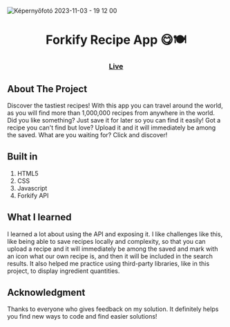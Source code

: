 ![Képernyőfotó 2023-11-03 - 19 12 00](https://github.com/kokenydaniel/forkify/assets/129154129/0555f257-42cb-4d65-ac37-f98ab6f01ba8)

<h1 align="center">Forkify Recipe App 😋🍽️</h1>

### <h3 align="center"> [Live](https://forkify-daniel-kokeny.netlify.app)</h3>

## About The Project

Discover the tastiest recipes! With this app you can travel around the world, as you will find more than 1,000,000 recipes from anywhere in the world. Did you like something? Just save it for later so you can find it easily! Got a recipe you can't find but love? Upload it and it will immediately be among the saved. What are you waiting for? Click and discover!

## Built in

1. HTML5
2. CSS
3. Javascript
4. Forkify API

## What I learned

I learned a lot about using the API and exposing it. I like challenges like this, like being able to save recipes locally and complexity, so that you can upload a recipe and it will immediately be among the saved and mark with an icon what our own recipe is, and then it will be included in the search results.
It also helped me practice using third-party libraries, like in this project, to display ingredient quantities.

## Acknowledgment

Thanks to everyone who gives feedback on my solution. It definitely helps you find new ways to code and find easier solutions!
